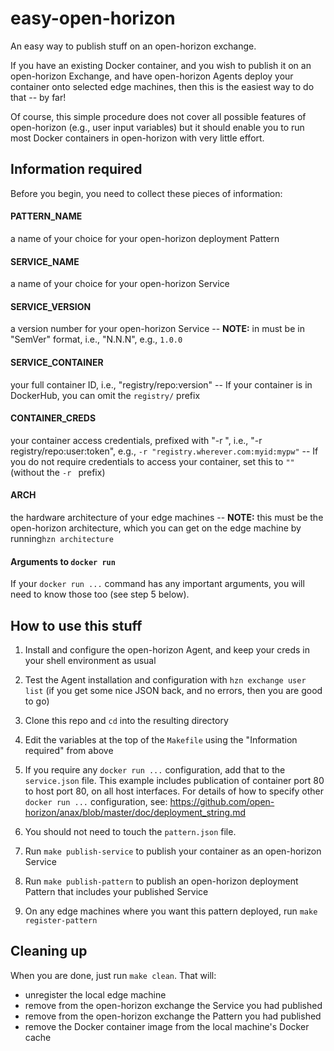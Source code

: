 # easy-open-horizon

An easy way to publish stuff on an open-horizon exchange.

If you have an existing Docker container, and you wish to publish it on an open-horizon Exchange, and have open-horizon Agents deploy your container onto selected edge machines, then this is the easiest way to do that -- by far!

Of course, this simple procedure does not cover all possible features of open-horizon (e.g., user input variables) but it should enable you to run most Docker containers in open-horizon with very little effort.

## Information required

Before you begin, you need to collect these pieces of information:

#### PATTERN_NAME
a name of your choice for your open-horizon deployment Pattern
#### SERVICE_NAME
a name of your choice for your open-horizon Service
#### SERVICE_VERSION
a version number for your open-horizon Service -- **NOTE:** in must be in "SemVer" format, i.e., "N.N.N", e.g., `1.0.0`
#### SERVICE_CONTAINER
your full container ID, i.e., "registry/repo:version" -- If your container is in DockerHub, you can omit the `registry/` prefix
#### CONTAINER_CREDS
your container access credentials, prefixed with "-r ", i.e., "-r registry/repo:user:token", e.g., `-r "registry.wherever.com:myid:mypw"` -- If you do not require credentials to access your container, set this to `""` (without the `-r ` prefix)
#### ARCH
the hardware architecture of your edge machines -- **NOTE:** this must be the open-horizon architecture, which you can get on the edge machine by running`hzn architecture`

#### Arguments to `docker run`
If your `docker run ...` command has any important arguments, you will need to know those too (see step 5 below).

## How to use this stuff

1. Install and configure the open-horizon Agent, and keep your creds in your shell environment as usual

2. Test the Agent installation and configuration with `hzn exchange user list` (if you get some nice JSON back, and no errors, then you are good to go)

3. Clone this repo and `cd` into the resulting directory

4. Edit the variables at the top of the `Makefile` using the "Information required" from above

5. If you require any `docker run ...` configuration, add that to the `service.json` file. This example includes publication of container port 80 to host port 80, on all host interfaces. For details of how to specify other `docker run ...` configuration, see: https://github.com/open-horizon/anax/blob/master/doc/deployment_string.md

6. You should not need to touch the `pattern.json` file.

7. Run `make publish-service` to publish your container as an open-horizon Service

8. Run `make publish-pattern` to publish an open-horizon deployment Pattern that includes your published Service

9. On any edge machines where you want this pattern deployed, run `make register-pattern`

## Cleaning up

When you are done, just run `make clean`. That will:

- unregister the local edge machine
- remove from the open-horizon exchange the Service you had published
- remove from the open-horizon exchange the Pattern you had published
- remove the Docker container image from the local machine's Docker cache

